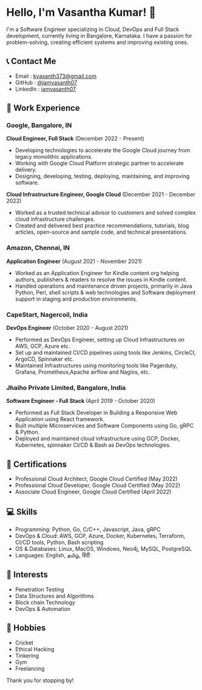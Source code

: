 # Hello, I'm Vasantha Kumar! 👋

I'm a Software Engineer specializing in Cloud, DevOps and Full Stack development, currently living in Bangalore, Karnataka. I have a passion for problem-solving, creating efficient systems and improving existing ones.

## 📞 Contact Me

- Email    : kvasanth373@gmail.com
- GitHub   : [@iamvasanth07](https://github.com/iamvasanth07)
- LinkedIn : [iamvasanth07](https://www.linkedin.com/in/iamvasanth07/)

## 💼 Work Experience

### Google, Bangalore, IN

**Cloud Engineer, Full Stack** (December 2022 - Present)
- Developing technologies to accelerate the Google Cloud journey from legacy monolithic applications.
- Working with Google Cloud Platform strategic partner to accelerate delivery.
- Designing, developing, testing, deploying, maintaining, and improving software.

**Cloud Infrastructure Engineer, Google Cloud** (December 2021 - December 2022)
- Worked as a trusted technical advisor to customers and solved complex cloud infrastructure challenges.
- Created and delivered best practice recommendations, tutorials, blog articles, open-source and sample code, and technical presentations.

### Amazon, Chennai, IN

**Application Engineer** (August 2021 - November 2021)
- Worked as an Application Engineer for Kindle content org helping authors, publishers & readers to resolve the issues in Kindle content.
- Handled operations and maintenance driven projects, primarily in Java Python, Perl, shell scripts & web technologies and Software deployment support in staging and production environments.

### CapeStart, Nagercoil, India

**DevOps Engineer** (October 2020 - August 2021)
- Performed as DevOps Engineer, setting up Cloud Infrastructures on AWS, GCP, Azure etc.
- Set up and maintained CI/CD pipelines using tools like Jenkins, CircleCI, ArgoCD, Spinnaker etc.
- Maintained Infrastructures using monitoring tools like Pagerduty, Grafana, Prometheus,Apache airflow and Nagios, etc.

### Jhaiho Private Limited, Bangalore, India

**Software Engineer - Full Stack** (April 2019 - October 2020)
- Performed as Full Stack Developer in Building a Responsive Web Application using React framework.
- Built multiple Microservices and Software Components using Go, gRPC & Python.
- Deployed and maintained cloud infrastructure using GCP, Docker, Kubernetes, spinnaker CI/CD & Bash as DevOps technologies.

## 🏅 Certifications

- Professional Cloud Architect, Google Cloud Certified (May 2022)
- Professional Cloud Developer, Google Cloud Certified (May 2022)
- Associate Cloud Engineer, Google Cloud Certified (April 2022)

## 💻 Skills

- Programming: Python, Go, C/C++, Javascript, Java, gRPC
- DevOps & Cloud: AWS, GCP, Azure, Docker, Kubernetes, Terraform, CI/CD tools, Python, Bash scripting
- OS & Databases: Linux, MacOS, Windows, Neo4j, MySQL, PostgreSQL
- Languages: English, தமிழ், हिंदी

## 🎯 Interests

- Penetration Testing
- Data Structures and Algorithms
- Block chain Technology
- DevOps & Automation

## 🎈 Hobbies

- Cricket
- Ethical Hacking
- Tinkering
- Gym
- Freelancing


Thank you for stopping by!
